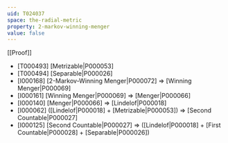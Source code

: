 ```yaml
---
uid: T024037
space: the-radial-metric
property: 2-markov-winning-menger
value: false
---
```

[[Proof]]

* [T000493] [Metrizable|P000053]
* [T000494] [Separable|P000026]
* [I000168] [2-Markov-Winning Menger|P000072] => [Winning Menger|P000069]
* [I000161] [Winning Menger|P000069] => [Menger|P000066]
* [I000140] [Menger|P000066] => [Lindelof|P000018]
* [I000062] ([Lindelof|P000018] + [Metrizable|P000053]) => [Second Countable|P000027]
* [I000125] [Second Countable|P000027] => ([Lindelof|P000018] + [First Countable|P000028] + [Separable|P000026])

